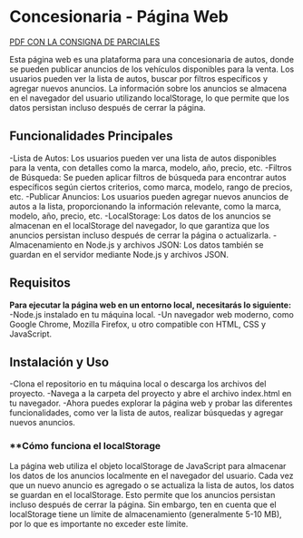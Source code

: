 # Concesionaria - Página Web
[PDF CON LA CONSIGNA DE PARCIALES](https://github.com/valentinlaplume/Web_Concesionaria_Labo3/blob/master/Segundo%20parcial%20-%202022%20-%20Tema1.pdf)

Esta página web es una plataforma para una concesionaria de autos, donde se pueden publicar anuncios de los vehículos disponibles para la venta.
Los usuarios pueden ver la lista de autos, buscar por filtros específicos y agregar nuevos anuncios.
La información sobre los anuncios se almacena en el navegador del usuario utilizando localStorage, lo que permite que los datos persistan incluso después de cerrar la página.

## **Funcionalidades Principales**
-Lista de Autos: Los usuarios pueden ver una lista de autos disponibles para la venta, con detalles como la marca, modelo, año, precio, etc.
-Filtros de Búsqueda: Se pueden aplicar filtros de búsqueda para encontrar autos específicos según ciertos criterios, como marca, modelo, rango de precios, etc.
-Publicar Anuncios: Los usuarios pueden agregar nuevos anuncios de autos a la lista, proporcionando la información relevante, como la marca, modelo, año, precio, etc.
-LocalStorage: Los datos de los anuncios se almacenan en el localStorage del navegador, lo que garantiza que los anuncios persistan incluso después de cerrar la página o actualizarla.
-Almacenamiento en Node.js y archivos JSON: Los datos también se guardan en el servidor mediante Node.js y archivos JSON.

## **Requisitos**
**Para ejecutar la página web en un entorno local, necesitarás lo siguiente:**
-Node.js instalado en tu máquina local.
-Un navegador web moderno, como Google Chrome, Mozilla Firefox, u otro compatible con HTML, CSS y JavaScript.

## **Instalación y Uso**
-Clona el repositorio en tu máquina local o descarga los archivos del proyecto.
-Navega a la carpeta del proyecto y abre el archivo index.html en tu navegador.
-Ahora puedes explorar la página web y probar las diferentes funcionalidades, como ver la lista de autos, realizar búsquedas y agregar nuevos anuncios.

### **Cómo funciona el localStorage
La página web utiliza el objeto localStorage de JavaScript para almacenar los datos de los anuncios localmente en el navegador del usuario. 
Cada vez que un nuevo anuncio es agregado o se actualiza la lista de autos, los datos se guardan en el localStorage. 
Esto permite que los anuncios persistan incluso después de cerrar la página. 
Sin embargo, ten en cuenta que el localStorage tiene un límite de almacenamiento (generalmente 5-10 MB), por lo que es importante no exceder este límite.
